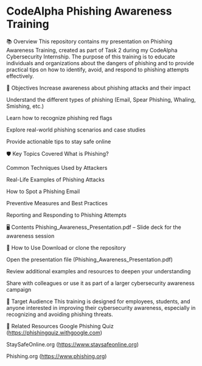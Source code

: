 # CodeAlpha Phishing Awareness Training
📚 Overview
This repository contains my presentation on Phishing Awareness Training, created as part of Task 2 during my CodeAlpha Cybersecurity Internship. The purpose of this training is to educate individuals and organizations about the dangers of phishing and to provide practical tips on how to identify, avoid, and respond to phishing attempts effectively.

🎯 Objectives
Increase awareness about phishing attacks and their impact

Understand the different types of phishing (Email, Spear Phishing, Whaling, Smishing, etc.)

Learn how to recognize phishing red flags

Explore real-world phishing scenarios and case studies

Provide actionable tips to stay safe online

🛡️ Key Topics Covered
What is Phishing?

Common Techniques Used by Attackers

Real-Life Examples of Phishing Attacks

How to Spot a Phishing Email

Preventive Measures and Best Practices

Reporting and Responding to Phishing Attempts

🖥️ Contents
Phishing_Awareness_Presentation.pdf – Slide deck for the awareness session

🚀 How to Use
Download or clone the repository

Open the presentation file (Phishing_Awareness_Presentation.pdf)

Review additional examples and resources to deepen your understanding

Share with colleagues or use it as part of a larger cybersecurity awareness campaign

📢 Target Audience
This training is designed for employees, students, and anyone interested in improving their cybersecurity awareness, especially in recognizing and avoiding phishing threats.

📎 Related Resources
Google Phishing Quiz (https://phishingquiz.withgoogle.com)

StaySafeOnline.org (https://www.staysafeonline.org)

Phishing.org (https://www.phishing.org)
 
